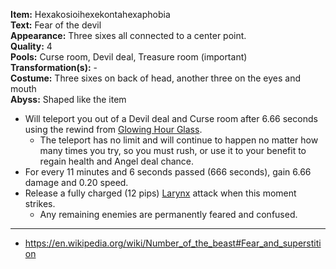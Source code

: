 **Item:** Hexakosioihexekontahexaphobia
<br>
**Text:** Fear of the devil
<br>
**Appearance:** Three sixes all connected to a center point.
<br>
**Quality:** 4
<br>
**Pools:** Curse room, Devil deal, Treasure room (important)
<br>
**Transformation(s):** -
<br>
**Costume:** Three sixes on back of head, another three on the eyes and mouth
<br>
**Abyss:** Shaped like the item

- Will teleport you out of a Devil deal and Curse room after 6.66 seconds using the rewind from [Glowing Hour Glass](https://bindingofisaacrebirth.fandom.com/wiki/Glowing_Hourglass).
  - The teleport has no limit and will continue to happen no matter how many times you try, so you must rush, or use it to your benefit to regain health and Angel deal chance.
- For every 11 minutes and 6 seconds passed (666 seconds), gain 6.66 damage and 0.20 speed.
- Release a fully charged (12 pips) [Larynx](https://bindingofisaacrebirth.fandom.com/wiki/Larynx) attack when this moment strikes.
  - Any remaining enemies are permanently feared and confused.

---

- https://en.wikipedia.org/wiki/Number_of_the_beast#Fear_and_superstition